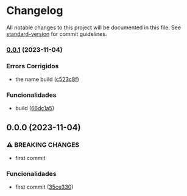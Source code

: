 # Changelog

All notable changes to this project will be documented in this file. See [standard-version](https://github.com/conventional-changelog/standard-version) for commit guidelines.

### [0.0.1](https://github.com/FabianaTavares/portfolio/compare/v0.0.0...v0.0.1) (2023-11-04)


### Errors Corrigidos

* the name build ([c523c8f](https://github.com/FabianaTavares/portfolio/commit/c523c8fba9c6f5fe52ca7ce5b04f8396729a7cc0))


### Funcionalidades

* build ([66dc1a5](https://github.com/FabianaTavares/portfolio/commit/66dc1a5a4044ace5d43e414773202ceab8e14d42))

## 0.0.0 (2023-11-04)


### ⚠ BREAKING CHANGES

* first commit

### Funcionalidades

* first commit ([35ce330](https://github.com/FabianaTavares/portfolio/commit/35ce33017c68c5a1b9d781289ee959e757cc2ae6))
